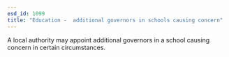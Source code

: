 ```yaml
---
esd_id: 1099
title: "Education -  additional governors in schools causing concern"
---
```


A local authority may appoint additional governors in a school causing concern in certain circumstances. 

